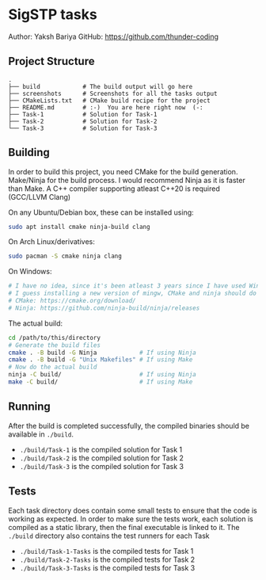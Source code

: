 # SigSTP tasks

Author: Yaksh Bariya
GitHub: https://github.com/thunder-coding


## Project Structure

```
.
├── build            # The build output will go here
├── screenshots      # Screenshots for all the tasks output
├── CMakeLists.txt   # CMake build recipe for the project
├── README.md        # :-)  You are here right now  (-:
├── Task-1           # Solution for Task-1
├── Task-2           # Solution for Task-2
└── Task-3           # Solution for Task-3
```


## Building

In order to build this project, you need CMake for the build generation. Make/Ninja for the build process. I would recommend Ninja as it is faster than Make. A C++ compiler supporting atleast C++20 is required (GCC/LLVM Clang)

On any Ubuntu/Debian box, these can be installed using:

```sh
sudo apt install cmake ninja-build clang
```

On Arch Linux/derivatives:
```sh
sudo pacman -S cmake ninja clang
```

On Windows:
```sh
# I have no idea, since it's been atleast 3 years since I have used Windows
# I guess installing a new version of mingw, CMake and ninja should do the work.
# CMake: https://cmake.org/download/
# Ninja: https://github.com/ninja-build/ninja/releases
```

The actual build:
```sh
cd /path/to/this/directory
# Generate the build files
cmake . -B build -G Ninja            # If using Ninja
cmake . -B build -G "Unix Makefiles" # If using Make
# Now do the actual build
ninja -C build/                      # If using Ninja
make -C build/                       # If using Make
```



## Running

After the build is completed successfully, the compiled binaries should be available in `./build`.

- `./build/Task-1` is the compiled solution for Task 1
- `./build/Task-2` is the compiled solution for Task 2
- `./build/Task-3` is the compiled solution for Task 3



## Tests

Each task directory does contain some small tests to ensure that the code is working as expected. In order to make sure the tests work, each solution is compiled as a static library, then the final executable is linked to it. The `./build` directory also contains the test runners for each Task

- `./build/Task-1-Tasks` is the compiled tests for Task 1
- `./build/Task-2-Tasks` is the compiled tests for Task 2
- `./build/Task-3-Tasks` is the compiled tests for Task 3